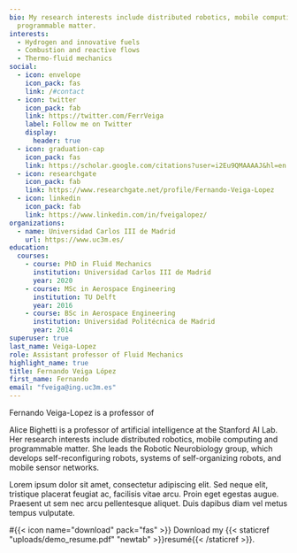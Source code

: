 ```yaml
---
bio: My research interests include distributed robotics, mobile computing and
  programmable matter.
interests:
  - Hydrogen and innovative fuels
  - Combustion and reactive flows
  - Thermo-fluid mechanics
social:
  - icon: envelope
    icon_pack: fas
    link: /#contact
  - icon: twitter
    icon_pack: fab
    link: https://twitter.com/FerrVeiga
    label: Follow me on Twitter
    display:
      header: true
  - icon: graduation-cap
    icon_pack: fas
    link: https://scholar.google.com/citations?user=i2Eu9QMAAAAJ&hl=en
  - icon: researchgate
    icon_pack: fab
    link: https://www.researchgate.net/profile/Fernando-Veiga-Lopez
  - icon: linkedin
    icon_pack: fab
    link: https://www.linkedin.com/in/fveigalopez/
organizations:
  - name: Universidad Carlos III de Madrid
    url: https://www.uc3m.es/
education:
  courses:
    - course: PhD in Fluid Mechanics
      institution: Universidad Carlos III de Madrid
      year: 2020
    - course: MSc in Aerospace Engineering
      institution: TU Delft
      year: 2016
    - course: BSc in Aerospace Engineering
      institution: Universidad Politécnica de Madrid
      year: 2014
superuser: true
last_name: Veiga-Lopez
role: Assistant professor of Fluid Mechanics
highlight_name: true
title: Fernando Veiga López
first_name: Fernando
email: "fveiga@ing.uc3m.es"
---
```


Fernando Veiga-Lopez is a professor of 

Alice Bighetti is a professor of artificial intelligence at the Stanford AI Lab. Her research interests include distributed robotics, mobile computing and programmable matter. She leads the Robotic Neurobiology group, which develops self-reconfiguring robots, systems of self-organizing robots, and mobile sensor networks.

Lorem ipsum dolor sit amet, consectetur adipiscing elit. Sed neque elit, tristique placerat feugiat ac, facilisis vitae arcu. Proin eget egestas augue. Praesent ut sem nec arcu pellentesque aliquet. Duis dapibus diam vel metus tempus vulputate.

#{{< icon name="download" pack="fas" >}} Download my {{< staticref "uploads/demo_resume.pdf" "newtab" >}}resumé{{< /staticref >}}.
